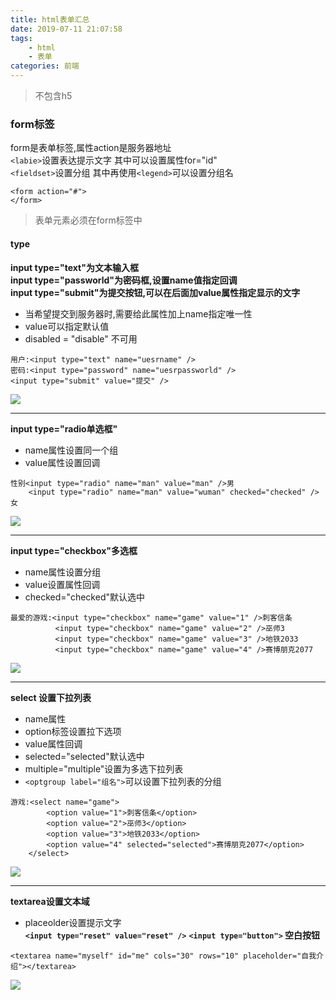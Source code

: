 ```yaml
---
title: html表单汇总
date: 2019-07-11 21:07:58
tags:
	- html
	- 表单
categories: 前端
---
```

>不包含h5
### form标签
  form是表单标签,属性action是服务器地址  
 `<labie>`设置表达提示文字 其中可以设置属性for="id"  
 `<fieldset>`设置分组 其中再使用`<legend>`可以设置分组名
```
<form action="#">
</form>
```

>表单元素必须在form标签中  

#### type
**input type="text"为文本输入框**  
**input type="passworld"为密码框,设置name值指定回调**  
**input type="submit"为提交按钮,可以在后面加value属性指定显示的文字**  
* 当希望提交到服务器时,需要给此属性加上name指定唯一性  
* value可以指定默认值  
* disabled = "disable" 不可用  
```
用户:<input type="text" name="uesrname" />
密码:<input type="password" name="uesrpassworld" />
<input type="submit" value="提交" />
```
![](https://s2.ax1x.com/2019/07/11/ZRdADs.png)
***

<!-- more -->
**input type="radio单选框"**  
* name属性设置同一个组  
* value属性设置回调
```
性别<input type="radio" name="man" value="man" />男
	<input type="radio" name="man" value="wuman" checked="checked" />女
```
![](https://s2.ax1x.com/2019/07/11/ZRdkuj.png)
***
**input type="checkbox"多选框**
* name属性设置分组
* value设置属性回调
* checked="checked"默认选中
```
最爱的游戏:<input type="checkbox" name="game" value="1" />刺客信条
		  <input type="checkbox" name="game" value="2" />巫师3
		  <input type="checkbox" name="game" value="3" />地铁2033
		  <input type="checkbox" name="game" value="4" />赛博朋克2077
```
![](https://s2.ax1x.com/2019/07/11/ZRdivQ.png)
***
**select 设置下拉列表**
* name属性  
* option标签设置拉下选项  
* value属性回调
* selected="selected"默认选中
* multiple="multiple"设置为多选下拉列表
* `<optgroup label="组名">`可以设置下拉列表的分组
```
游戏:<select name="game">
		<option value="1">刺客信条</option>
		<option value="2">巫师3</option>
		<option value="3">地铁2033</option>
		<option value="4" selected="selected">赛博朋克2077</option>
	</select>
```
![](https://s2.ax1x.com/2019/07/11/ZRdEbn.png)
***
**textarea设置文本域**
* placeolder设置提示文字  
**`<input type="reset" value="reset" />`**
**`<input type="button">` 空白按钮**
```
<textarea name="myself" id="me" cols="30" rows="10" placeholder="自我介绍"></textarea>
```
![](https://s2.ax1x.com/2019/07/11/ZRdPgg.png)